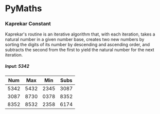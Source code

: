 # PyMaths

### Kaprekar Constant

Kaprekar's routine is an iterative algorithm that, with each iteration, 
takes a natural number in a given number base, creates two new numbers 
by sorting the digits of its number by descending and ascending order, 
and subtracts the second from the first to yield the natural number for 
the next iteration.

##### Input: 5342

Num  | Max  | Min  | Subs
-----|------|------|-----
5342 | 5432 | 2345 | 3087
3087 | 8730 | 0378 | 8352
8352 | 8532 | 2358 | 6174
